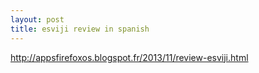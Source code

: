 ```yaml
---
layout: post
title: esviji review in spanish
---
```


http://appsfirefoxos.blogspot.fr/2013/11/review-esviji.html
